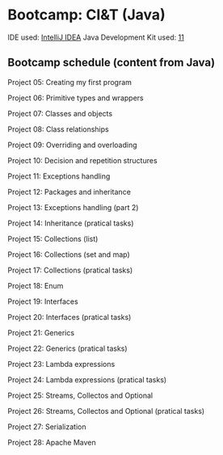 # Bootcamp: CI&T (Java)

IDE used: [IntelliJ IDEA](https://www.jetbrains.com/idea/)
Java Development Kit used: [11](https://www.oracle.com/java/technologies/downloads/)

## Bootcamp schedule (content from Java)
Project 05: Creating my first program

Project 06: Primitive types and wrappers

Project 07: Classes and objects

Project 08: Class relationships

Project 09: Overriding and overloading

Project 10: Decision and repetition structures

Project 11: Exceptions handling

Project 12: Packages and inheritance

Project 13: Exceptions handling (part 2)

Project 14: Inheritance (pratical tasks)

Project 15: Collections (list)

Project 16: Collections (set and map)

Project 17: Collections (pratical tasks)

Project 18: Enum

Project 19: Interfaces

Project 20: Interfaces (pratical tasks)

Project 21: Generics

Project 22: Generics (pratical tasks)

Project 23: Lambda expressions

Project 24: Lambda expressions (pratical tasks)

Project 25: Streams, Collectos and Optional

Project 26: Streams, Collectos and Optional (pratical tasks)

Project 27: Serialization

Project 28: Apache Maven